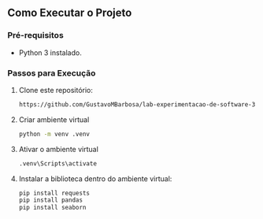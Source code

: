 ## Como Executar o Projeto
### Pré-requisitos
- Python 3 instalado.

### Passos para Execução
1. Clone este repositório:
   ```bash
   https://github.com/GustavoMBarbosa/lab-experimentacao-de-software-3.git
   ```
2. Criar ambiente virtual
   ```bash
   python -m venv .venv
   ```
3. Ativar o ambiente virtual
   ```bash
   .venv\Scripts\activate
   ```
4. Instalar a biblioteca dentro do ambiente virtual:
   ```bash
   pip install requests
   pip install pandas
   pip install seaborn
   ```
